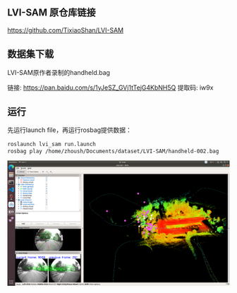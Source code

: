 ## LVI-SAM 原仓库链接
https://github.com/TixiaoShan/LVI-SAM

## 数据集下载
LVI-SAM原作者录制的handheld.bag

链接: https://pan.baidu.com/s/1yJeSZ_GVj1tTejG4KbNH5Q 提取码: iw9x 

## 运行
先运行launch file，再运行rosbag提供数据：
```
roslaunch lvi_sam run.launch
rosbag play /home/zhoush/Documents/dataset/LVI-SAM/handheld-002.bag
```
![img](./doc/output1.png)


